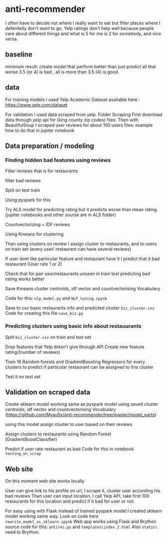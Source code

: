 # anti-recommender
I often have to decide not where I really want to eat but filter places where I defenitelly don't want to go.
Yelp ratings don't help well because people care about different things and what is 5 for me is 2 for somebody, and vice versa.


## baseline

minimum result: create model that perform better than just predict all that worse 3.5 (or 4) is bad , all is more than 3.5 (4) is good. 

## data

For training models I used Yelp Academic Dataset available here : https://www.yelp.com/dataset

For validation I used data scraped from yelp. 
Folder Scraping
First download data through yelp api for (king county zip codes)
files: 
Then with BeautifulSoup I scraped user reviews for about 100 users 
files:
example how to do that in jupiter notebook

## Data preparation / modeling

### Finding hidden bad features using reviews

Filter reviews that is for restaurants

filter bad reviews

Split on test train

Using pyspark for this

Try ALS model for predicting rating but it predicts worse than mean rating. (jupiter notebooks and other sourse are in ALS folder)

Countvectorizing +  IDF  reviews

Using Kmeans for clustering

Than using clusters on review I assign cluster to restaurants, and to users on train set (every user/ restaurant can have several reviews)

If user dont like particular feature and restaurant have it I predict that it bad restaurant (User rate 1 or 2)

Check that for pair user/restaurants unseen in train test predicting bad rating works better

Save Kmeans cluster centroids, idf vector and countvectorising Vocabulary

Code for this: `nlp_model.py` and `NLP_tuning.ipynb` 

Save to csv basic restaurants info and predicted cluster `biz_cluster.csv`
Code for creating this file `save_biz.py`

### Predicting clusters using basic info about restauurants

Split `biz_cluster.csv` on train and test set

Drop features that Yelp dotsn't give through API
Create new feature rating/(number of reviews)

Train 16 Random forests and GradientBoosting Regressors for every clusters to predict if particular restaurant can be assigned to this cluster

Test it on test set

## Validation on scraped data

Create sklearn model working same as pyspark model using saved cluster centroids, idf vector and countvectorising Vocabulary
(https://github.com/Myau5x/anti-recommender/tree/master/model_parts)

using this model assign cluster to user based on their reviews

Assign clusters to restaurants using Random Forest (GradientBoostClassifier)

Predict if user rate restaurant as bad
Code for this in notebook `testing_on_scrap`

## Web site

On this moment web site works locally

User can give link to his profile on url, I scrape it, cluster user according his bad reviews
Than user can input location, I call Yelp API, take first 100 restaurants for this location and predict if it bad for user or not.

For easy using with Flask instead of trained pyspark model I created sklearn model working same way. Look on code here `rewrite_model_as_sklearn.ipynb` 
Web app works using Flask and Brython 
source code for this: `antirec.py` and `templates\index_2.html` Also `static\` need to Brython.











